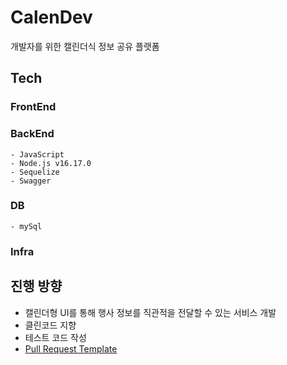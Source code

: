 # CalenDev

개발자를 위한 캘린더식 정보 공유 플랫폼

## Tech



### FrontEnd

### BackEnd

    - JavaScript
    - Node.js v16.17.0
    - Sequelize
    - Swagger

### DB
    - mySql
    
### Infra

## 진행 방향

   - 캘린더형 UI를 통해 행사 정보를 직관적을 전달할 수 있는 서비스 개발
   - 클린코드 지향
   - 테스트 코드 작성
   - [Pull Request Template](https://github.com/angular/angular/blob/main/.github/PULL_REQUEST_TEMPLATE.md)
